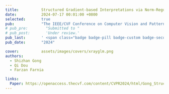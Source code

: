 ```yaml
---
title:          Structured Gradient-based Interpretations via Norm-Regularized Adversarial Training
date:           2024-07-17 00:01:00 +0800
selected:       true
pub:            "The IEEE/CVF Conference on Computer Vision and Pattern Recognition (CVPR)"
# pub_pre:        "Submitted to "
# pub_post:       'Under review.'
pub_last:       ' <span class="badge badge-pill badge-custom badge-secondary">Conference</span><span class="badge badge-pill badge-custom badge-success">Poster</span>'
pub_date:       "2024"

cover:          assets/images/covers/xrayglm.png
authors:
  - Shizhan Gong
  - Qi Dou
  - Farzan Farnia

links:
  Paper: https://openaccess.thecvf.com/content/CVPR2024/html/Gong_Structured_Gradient-based_Interpretations_via_Norm-Regularized_Adversarial_Training_CVPR_2024_paper.html
---
```

